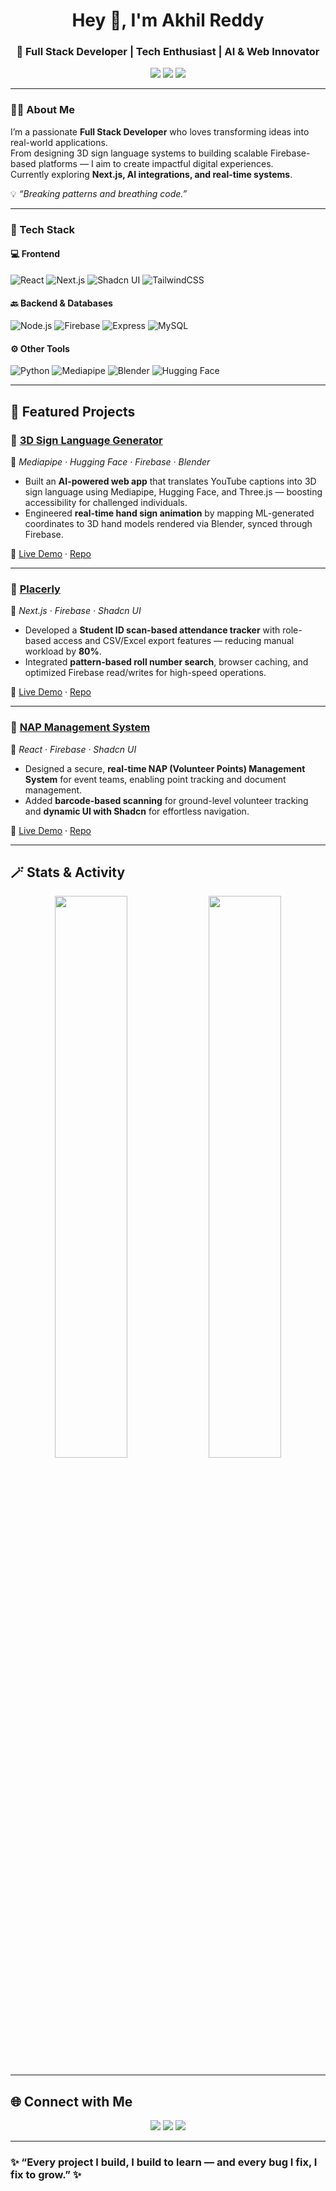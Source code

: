 <h1 align="center">Hey 👋, I'm Akhil Reddy</h1>
<h3 align="center">🚀 Full Stack Developer | Tech Enthusiast | AI & Web Innovator</h3>

<p align="center">
  <a href="mailto:akhilreddy@example.com"><img src="https://img.shields.io/badge/Email-akhilreddy@example.com-red?style=flat-square&logo=gmail"></a>
  <a href="https://www.linkedin.com/in/akhilreddy"><img src="https://img.shields.io/badge/LinkedIn-akhilreddy-blue?style=flat-square&logo=linkedin"></a>
  <a href="https://github.com/akhilreddy019"><img src="https://img.shields.io/badge/GitHub-akhilreddy019-black?style=flat-square&logo=github"></a>
</p>

---

### 👨‍💻 About Me
I’m a passionate **Full Stack Developer** who loves transforming ideas into real-world applications.  
From designing 3D sign language systems to building scalable Firebase-based platforms — I aim to create impactful digital experiences.  
Currently exploring **Next.js, AI integrations, and real-time systems**.

💡 *“Breaking patterns and breathing code.”*

---

### 🧠 Tech Stack

#### 💻 Frontend
![React](https://img.shields.io/badge/React-20232A?style=for-the-badge&logo=react)
![Next.js](https://img.shields.io/badge/Next.js-black?style=for-the-badge&logo=nextdotjs)
![Shadcn UI](https://img.shields.io/badge/Shadcn_UI-white?style=for-the-badge&logo=shadcnui)
![TailwindCSS](https://img.shields.io/badge/TailwindCSS-38B2AC?style=for-the-badge&logo=tailwind-css)

#### 🔙 Backend & Databases
![Node.js](https://img.shields.io/badge/Node.js-339933?style=for-the-badge&logo=node.js)
![Firebase](https://img.shields.io/badge/Firebase-ffca28?style=for-the-badge&logo=firebase)
![Express](https://img.shields.io/badge/Express.js-404D59?style=for-the-badge)
![MySQL](https://img.shields.io/badge/MySQL-005C84?style=for-the-badge&logo=mysql)

#### ⚙️ Other Tools
![Python](https://img.shields.io/badge/Python-3776AB?style=for-the-badge&logo=python)
![Mediapipe](https://img.shields.io/badge/Mediapipe-00897B?style=for-the-badge&logo=google)
![Blender](https://img.shields.io/badge/Blender-F5792A?style=for-the-badge&logo=blender)
![Hugging Face](https://img.shields.io/badge/HuggingFace-FFD21E?style=for-the-badge&logo=huggingface)

---

## 🚀 Featured Projects

### 🎥 [3D Sign Language Generator](#)
🧩 *Mediapipe · Hugging Face · Firebase · Blender*  
- Built an **AI-powered web app** that translates YouTube captions into 3D sign language using Mediapipe, Hugging Face, and Three.js — boosting accessibility for challenged individuals.  
- Engineered **real-time hand sign animation** by mapping ML-generated coordinates to 3D hand models rendered via Blender, synced through Firebase.  

🔗 [Live Demo](#) · [Repo](#)

---

### 🧾 [Placerly](#)
🧩 *Next.js · Firebase · Shadcn UI*  
- Developed a **Student ID scan-based attendance tracker** with role-based access and CSV/Excel export features — reducing manual workload by **80%**.  
- Integrated **pattern-based roll number search**, browser caching, and optimized Firebase read/writes for high-speed operations.  

🔗 [Live Demo](#) · [Repo](#)

---

### 🧭 [NAP Management System](#)
🧩 *React · Firebase · Shadcn UI*  
- Designed a secure, **real-time NAP (Volunteer Points) Management System** for event teams, enabling point tracking and document management.  
- Added **barcode-based scanning** for ground-level volunteer tracking and **dynamic UI with Shadcn** for effortless navigation.  

🔗 [Live Demo](#) · [Repo](#)

---

## 🪄 Stats & Activity

<p align="center">
  <img width="48%" src="https://github-readme-stats.vercel.app/api?username=akhilreddy019&show_icons=true&theme=radical" />
  <img width="48%" src="https://github-readme-streak-stats.herokuapp.com/?user=akhilreddy019&theme=radical" />
</p>

---

## 🌐 Connect with Me

<p align="center">
  <a href="https://www.linkedin.com/in/akhilreddy"><img src="https://img.shields.io/badge/LinkedIn-0A66C2?style=for-the-badge&logo=linkedin"></a>
  <a href="mailto:akhilreddy@example.com"><img src="https://img.shields.io/badge/Email-D14836?style=for-the-badge&logo=gmail"></a>
  <a href="https://github.com/akhilreddy019"><img src="https://img.shields.io/badge/GitHub-100000?style=for-the-badge&logo=github"></a>
</p>

---

### ✨ “Every project I build, I build to learn — and every bug I fix, I fix to grow.” ✨


